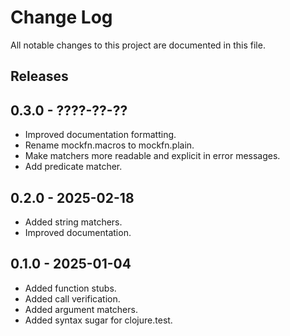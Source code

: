 # Change Log

All notable changes to this project are documented in this file.

## Releases

## 0.3.0 - ????-??-??

- Improved documentation formatting.
- Rename mockfn.macros to mockfn.plain.
- Make matchers more readable and explicit in error messages.
- Add predicate matcher.

## 0.2.0 - 2025-02-18

- Added string matchers.
- Improved documentation.

## 0.1.0 - 2025-01-04

- Added function stubs.
- Added call verification.
- Added argument matchers.
- Added syntax sugar for clojure.test.
